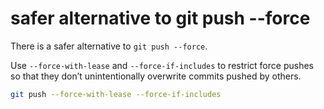# safer alternative to git push --force

There is a safer alternative to `git push --force`.

Use `--force-with-lease` and `--force-if-includes` to restrict force pushes so that they don’t unintentionally overwrite commits pushed by others.

```bash
git push --force-with-lease --force-if-includes
```
